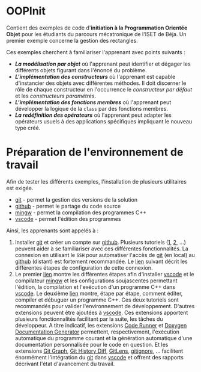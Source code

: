 # OOPInit
Contient des exemples de code d'**initiation à la Programmation Orientée Objet** pour les étudiants du parcours mécatronique de l'ISET de Béja. Un premier exemple concerne la gestion des rectangles.

Ces exemples cherchent à familiariser l'apprenant avec points suivants :
- **_La modélisation par objet_** où l'apprenant peut identifier et dégager les différents objets figurant dans l'énoncé du problème.
- **_L'implémentation des constructeurs_** où l'apprenant est capable d'instancier des objets avec différentes méthodes. Il doit discerner le rôle de chaque constructeur en l'occurrence le _constructeur par défaut_ et les _constructeurs paramétrés_.
- **_L'implémentation des fonctions membres_** où l'apprenant peut développer la logique de la `class` par des fonctions membres.
- **_La redéfinition des opérateurs_** où l'apprenant peut adapter les opérateurs usuels à des applications spécifiques impliquant le nouveau type créé.

# Préparation de l'environnement de travail
Afin de tester les différents exemples, l'installation de plusieurs utilitaires est exigée.
- [git] - permet la gestion des versions de la solution 
- [github] - permet le partage du code source
- [mingw] - permet la compilation des programmes C++
- [vscode] - permet l'édition des programmes

Ainsi, les apprenants sont appelés à :
1. Installer [git] et créer un compte sur [github]. Plusieurs tutoriels ([1](https://www.youtube.com/watch?v=eXF0epLeCgo), [2](https://www.youtube.com/watch?v=yqA4Q6jHnfc), ...) peuvent aider à se familiariser avec ces différentes fonctionnalités. La connexion en utilisant le `SSH` pour automatiser l'accès de [git] (en local) au [github] (distant) est fortement recommandée. Le [lien](https://docs.github.com/en/authentication/connecting-to-github-with-ssh) suivant décrit les différentes étapes de configuration de cette connexion.
2. Le premier [lien](https://code.visualstudio.com/docs/languages/cpp) montre les différentes étapes afin d'installer [vscode] et le compilateur [mingw] et les configurations soujascentes permettant l'édition, la compilation et l'exécution d'un programme C++ dans [vscode]. Le deuxième [lien](https://code.visualstudio.com/docs/cpp/config-mingw) montre, étape par étape, comment éditer, compiler et débuguer un programme C++. Ces deux tutoriels sont recommandés pour valider l'environnement de développement. D'autres extensions peuvent être ajoutées à [vscode]. Ces extensions apportent plusieurs fonctionnalités facilitant par la suite, les tâches du développeur. A titre indicatif, les extensions [Code Runner] et [Doxygen Documentation Generator] permettent, respectivement, l'exécution automatique du programme courant et la génération automatique d'une documentation personnalisée pour le code en question. Et les extensions [Git Graph], [Git History Diff], [GitLens], [gitignore], ... facilitent énormément l'intégration du [git] dans [vscode] et offrent des rapports décrivant l'état d'avancement du travail.

[//]: #

   [git]: <https://git-scm.com/>
   [github]: <https://github.com/>
   [vscode]: <https://code.visualstudio.com/>
   [mingw]: <https://sourceforge.net/projects/mingw/>
   [helpgitgithub]: <https://www.youtube.com/watch?v=eXF0epLeCgo>
   [Code Runner]: <https://marketplace.visualstudio.com/items?itemName=formulahendry.code-runner>
   [Doxygen Documentation Generator]: <https://marketplace.visualstudio.com/items?itemName=cschlosser.doxdocgen>
   [Git Graph]: <https://marketplace.visualstudio.com/items?itemName=mhutchie.git-graph>
   [Git History Diff]: <https://marketplace.visualstudio.com/items?itemName=huizhou.githd>
   [GitLens]: <https://marketplace.visualstudio.com/items?itemName=eamodio.gitlens>
   [gitignore]: <https://marketplace.visualstudio.com/items?itemName=codezombiech.gitignore>

